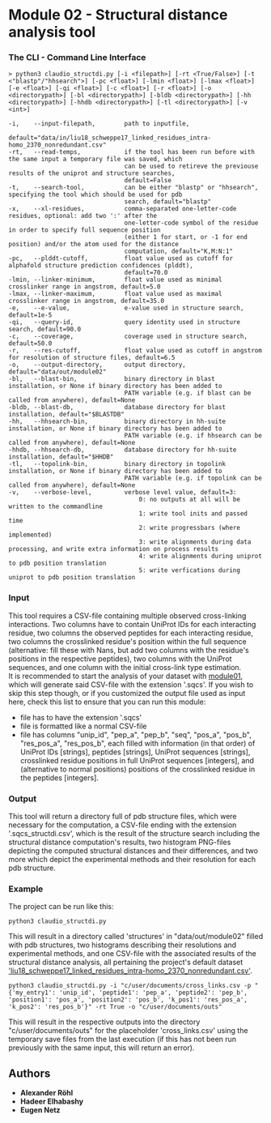 # Module 02 - Structural distance analysis tool

### The CLI - Command Line Interface
```
> python3 claudio_structdi.py [-i <filepath>] [-rt <True/False>] [-t <"blastp"/"hhsearch">] [-pc <float>] [-lmin <float>] [-lmax <float>] [-e <float>] [-qi <float>] [-c <float>] [-r <float>] [-o <directorypath>] [-bl <directorypath>] [-bldb <directorypath>] [-hh <directorypath>] [-hhdb <directorypath>] [-tl <directorypath>] [-v <int>]

-i,    --input-filepath,        path to inputfile,
                                default="data/in/liu18_schweppe17_linked_residues_intra-homo_2370_nonredundant.csv"
-rt,   --read-temps,            if the tool has been run before with the same input a temporary file was saved, which 
                                can be used to retireve the previouse results of the uniprot and structure searches,
                                default=False
-t,    --search-tool,           can be either "blastp" or "hhsearch", specifying the tool which should be used for pdb 
                                search, default="blastp"
-x,    --xl-residues,           comma-separated one-letter-code residues, optional: add two ':' after the 
                                one-letter-code symbol of the residue in order to specify full sequence position 
                                (either 1 for start, or -1 for end position) and/or the atom used for the distance
                                computation, default="K,M:N:1"
-pc,   --plddt-cutoff,          float value used as cutoff for alphafold structure prediction confidences (plddt), 
                                default=70.0
-lmin, --linker-minimum,        float value used as minimal crosslinker range in angstrom, default=5.0
-lmax, --linker-maximum,        float value used as maximal crosslinker range in angstrom, default=35.0
-e,    --e-value,               e-value used in structure search, default=1e-5
-qi,   --query-id,              query identity used in structure search, default=90.0
-c,    --coverage,              coverage used in structure search, default=50.0
-r,    --res-cutoff,            float value used as cutoff in angstrom for resolution of structure files, default=6.5
-o,    --output-directory,      output directory, default="data/out/module02"
-bl,   --blast-bin,             binary directory in blast installation, or None if binary directory has been added to 
                                PATH variable (e.g. if blast can be called from anywhere), default=None
-bldb, --blast-db,              database directory for blast installation, default="$BLASTDB"
-hh,   --hhsearch-bin,          binary directory in hh-suite installation, or None if binary directory has been added to
                                PATH variable (e.g. if hhsearch can be called from anywhere), default=None
-hhdb, --hhsearch-db,           database directory for hh-suite installation, default="$HHDB"
-tl,   --topolink-bin,          binary directory in topolink installation, or None if binary directory has been added to
                                PATH variable (e.g. if topolink can be called from anywhere), default=None
-v,    --verbose-level,         verbose level value, default=3:
                                    0: no outputs at all will be written to the commandline
                                    1: write tool inits and passed time
                                    2: write progressbars (where implemented)
                                    3: write alignments during data processing, and write extra information on process results
                                    4: write alignments during uniprot to pdb position translation
                                    5: write verfications during uniprot to pdb position translation
```

### Input
This tool requires a CSV-file containing multiple observed cross-linking interactions. Two columns have to contain 
UniProt IDs for each interacting residue, two columns the observed peptides for each interacting residue,
two columns the crosslinked residue's position within the full sequence (alternative: fill these with
Nans, but add two columns with the residue's positions in the respective peptides), two columns with the UniProt sequences,
and one column with the initial cross-link type estimation.\
It is recommended to start the analysis of your dataset with [module01](https://github.com/KohlbacherLab/CLAUDIO/tree/main/module01),
which will generate said CSV-file with the extension '.sqcs'. If you wish to skip this step though, or if you customized
the output file used as input here, check this list to ensure that you can run this module:
* file has to have the extension '.sqcs'
* file is formatted like a normal CSV-file
* file has columns "unip_id", "pep_a", "pep_b", "seq", "pos_a", "pos_b", "res_pos_a", "res_pos_b", 
each filled with information (in that order) of UniProt IDs [strings], peptides [strings], UniProt sequences [strings], 
crosslinked residue positions in full UniProt sequences [integers], and (alternative to normal positions) positions of 
the crosslinked residue in the peptides [integers].

### Output
This tool will return a directory full of pdb structure files, which were necessary for the computation, a CSV-file 
ending with the extension '.sqcs_structdi.csv', which is the result of the structure search including the 
structural distance computation's results, two histogram PNG-files depicting the computed structural distances and their
differences, and two more which depict the experimental methods and their resolution for each pdb structure.

### Example
The project can be run like this:
```
python3 claudio_structdi.py
```
This will result in a directory called 'structures' in "data/out/module02" filled with pdb structures, two 
histograms describing their resolutions and experimental methods, and one CSV-file with the associated results of the
structural distance analysis, all pertaining the project's default dataset 
['liu18_schweppe17_linked_residues_intra-homo_2370_nonredundant.csv'](https://github.com/KohlbacherLab/CLAUDIO/blob/main/data/in/liu18_schweppe17_linked_residues_intra-homo_2370_nonredundant.csv).
```
python3 claudio_structdi.py -i "c/user/documents/cross_links.csv -p "{'my_entry1': 'unip_id', 'peptide1': 'pep_a', 'peptide2': 'pep_b', 'position1': 'pos_a', 'position2': 'pos_b', 'k_pos1': 'res_pos_a', 'k_pos2': 'res_pos_b'}" -rt True -o "c/user/documents/outs"
```
This will result in the respective outputs into the directory "c/user/documents/outs" for the placeholder 
'cross_links.csv' using the temporary save files from the last execution (if this has not been run previously with the 
same input, this will return an error).

## Authors
* **Alexander Röhl**
* **Hadeer Elhabashy**
* **Eugen Netz**
